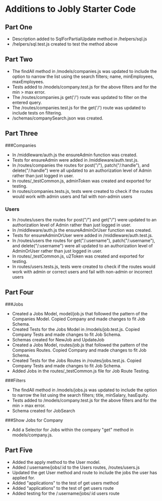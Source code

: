 # Additions to Jobly Starter Code

## Part One
* Description added to SqlForPartialUpdate method in /helpers/sql.js
* /helpers/sql.test.js created to test the method above

## Part Two
* The findAll method in /models/companies.js was updated to include the option to narrow the list using the search filters; name, minEmployees, maxEmployees.
* Tests added to /models/company.test.js for the above filters and for the min > max error.
* The /routes/companies.js get('/') route was updated to filter on the entered query.
* The /routes/companies.test.js for the get('/') route was updated to include tests on filtering.
* /schemas/companySearch.json was created.

## Part Three
###Companies
* In /middleware/auth.js the ensureAdmin function was created.
* Tests for ensureAdmin were added in /middleware/auth.test.js.
* In /routes/companies the routes for post("/"), patch("/:handle"), and delete("/:handle") were all updated to an authorization level of Admin rather than just logged in user.
* In routes/_testCommon.js, adminToken was created and exported for testing.
* In routes/companies.tests.js, tests were created to check if the routes would work with admin users and fail with non-admin users

### Users
* In /routes/users the routes for post("/") and get("/") were updated to an authorization level of Admin rather than just logged in user.
* In /middleware/auth.js the ensureAdminOrUser function was created.
* Tests for ensureAdminOrUser were added in /middleware/auth.test.js.
* In /routes/users the routes for get("/:username"), patch("/:username"), and delete("/:username") were all updated to an authorization level of AdminOrUser rather than just logged in user.
* In routes/_testCommon.js, u2Token was created and exported for testing.
* In routes/users.tests.js, tests were created to check if the routes would work with admin or correct users and fail with non-admin or incorrect users

## Part Four
###Jobs
* Created a Jobs Model, model/job.js that followed the pattern of the Companies Model. Copied Company and made changes to fit Job Schema.
* Created Tests for the Jobs Model in /models/job.test.js. Copied Company Tests and made changes to fit Job Schema.
* Schemas created for NewJob and UpdateJob
* Created a Jobs Model, routes/job.js that followed the pattern of the Companies Routes. Copied Company and made changes to fit Job Schema.
* Created Tests for the Jobs Routes in /routes/jobs.test.js. Copied Company Tests and made changes to fit Job Schema.
* Added Jobs in the routes/_testCommon.js file for Job Route Testing.

###Filters
* The findAll method in /models/jobs.js was updated to include the option to narrow the list using the search filters; title, minSalary, hasEquity.
* Tests added to /models/company.test.js for the above filters and for the min > max error.
* Schema created for JobSearch

###Show Jobs for Company
* Add a Selector for Jobs within the company "get" method in models/company.js.

## Part Five
* Added the apply method to the User model.
* Added /:username/jobs/:id to the Users routes, /routes/users.js
* Updated the get User method and route to include the jobs the user has applied for.
* Added "applications" to the test of get users method
* Added "applications" to the test of get users route
* Added testing for the /:username/jobs/:id users route

